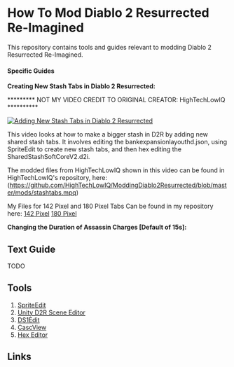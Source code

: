 # How To Mod Diablo 2 Resurrected Re-Imagined

This repository contains tools and guides relevant to modding Diablo 2 Resurrected Re-Imagined.

#### Specific Guides



**Creating New Stash Tabs in Diablo 2 Resurrected:**

********* NOT MY VIDEO CREDIT TO ORIGINAL CREATOR: HighTechLowIQ **********

[![Adding New Stash Tabs in Diablo 2 Resurrected](https://img.youtube.com/vi/rAsr9Zvmn_Q/0.jpg)](https://www.youtube.com/watch?v=rAsr9Zvmn_Q)

This video looks at how to make a bigger stash in D2R by adding new shared stash tabs. It involves editing the bankexpansionlayouthd.json, using SpriteEdit to create new stash tabs, and then hex editing the SharedStashSoftCoreV2.d2i.

The modded files from HighTechLowIQ shown in this video can be found in HighTechLowIQ's repository, here: (https://github.com/HighTechLowIQ/ModdingDiablo2Resurrected/blob/master/mods/stashtabs.mpq)

My Files for 142 Pixel and 180 Pixel Tabs Can be found in my repository here:
[142 Pixel](https://github.com/Sprocknow/D2R-Reimagined-Mods/tree/main/stash142pix)
[180 Pixel](https://github.com/Sprocknow/D2R-Reimagined-Mods/tree/main/stash180pix)



**Changing the Duration of Assassin Charges [Default of 15s]:**


## Text Guide

TODO



## Tools

1. [SpriteEdit](https://github.com/eezstreet/D2RModding-SpriteEdit/releases)
2. [Unity D2R Scene Editor](https://github.com/pairofdocs/Unity-D2R-Scene-Editor)
3. [DS1Edit](http://paul.siramy.free.fr/_divers/ds1/dl_ds1edit.html)
4. [CascView](https://www.hiveworkshop.com/threads/ladiks-casc-viewer.331540/)
5. [Hex Editor](https://hexed.it/)

## Links
